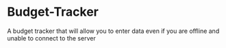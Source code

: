 # Budget-Tracker
A budget tracker that will allow you to enter data even if you are offline and unable to connect to the server
